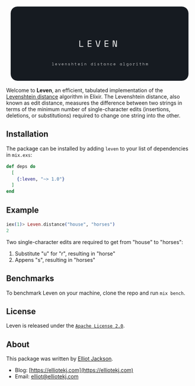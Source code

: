 <p align="center">
    <img src="https://github.com/elliotekj/leven/blob/main/logo.png" width="480" max-width="90%" alt="Leven" />
</p>

Welcome to **Leven**, an efficient, tabulated implementation of the [Levenshtein
distance][1] algorithm in Elixir. The Levenshtein distance, also known as edit
distance, measures the difference between two strings in terms of the minimum
number of single-character edits (insertions, deletions, or substitutions)
required to change one string into the other.

## Installation

The package can be installed by adding `leven` to your list of dependencies in
`mix.exs`:

```elixir
def deps do
  [
    {:leven, "~> 1.0"}
  ]
end
```

## Example

``` elixir
iex(1)> Leven.distance("house", "horses")
2
```

Two single-character edits are required to get from "house" to "horses":

1. Substitute "u" for "r", resulting in "horse"
2. Appens "s", resulting in "horses"

## Benchmarks

To benchmark Leven on your machine, clone the repo and run `mix bench`.

## License

Leven is released under the [`Apache License
2.0`](https://github.com/elliotekj/leven/blob/main/LICENSE).

## About

This package was written by [Elliot Jackson](https://elliotekj.com).

- Blog: [https://elliotekj.com](https://elliotekj.com)
- Email: elliot@elliotekj.com

[1]: https://en.wikipedia.org/wiki/Levenshtein_distance
